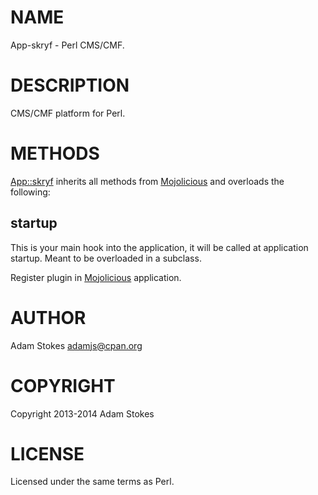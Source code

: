 # NAME

App-skryf - Perl CMS/CMF.

# DESCRIPTION

CMS/CMF platform for Perl.

# METHODS

[App::skryf](https://metacpan.org/pod/App::skryf) inherits all methods from
[Mojolicious](https://metacpan.org/pod/Mojolicious) and overloads the following:

## startup

This is your main hook into the application, it will be called at
application startup. Meant to be overloaded in a subclass.

Register plugin in [Mojolicious](https://metacpan.org/pod/Mojolicious) application.

# AUTHOR

Adam Stokes <adamjs@cpan.org>

# COPYRIGHT

Copyright 2013-2014 Adam Stokes

# LICENSE

Licensed under the same terms as Perl.
